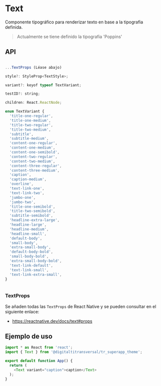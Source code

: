 # Text

Componente tipográfico para renderizar texto en base a la tipografia definida.

> Actualmente se tiene definido la tipografia 'Poppins'

## API
```js

...TextProps (Léase abajo)

style?: StyleProp<TextStyle>;

variant?: keyof typeof TextVariant;

testID?: string;

children: React.ReactNode;

enum TextVariant {
  'title-one-regular',
  'title-one-medium',
  'title-two-regular',
  'title-two-medium',
  'subtitle',
  'subtitle-medium',
  'content-one-regular',
  'content-one-medium',
  'content-one-semibold',
  'content-two-regular',
  'content-two-medium',
  'content-three-regular',
  'content-three-medium',
  'caption',
  'caption-medium',
  'overline',
  'text-link-one',
  'text-link-two',
  'jumbo-one',
  'jumbo-two',
  'title-one-semibold',
  'title-two-semibold',
  'subtitle-semibold',
  'headline-extra-large',
  'headline-large',
  'headline-medium',
  'headline-small',
  'default-body',
  'small-body',
  'extra-small-body',
  'default-body-bold',
  'small-body-bold',
  'extra-small-body-bold',
  'text-link-default',
  'text-link-small',
  'text-link-extra-small',
}



```

### TextProps

Se añaden todas las `TextProps` de React Native y se pueden consultar en el siguiente enlace:
- https://reactnative.dev/docs/text#props

## Ejemplo de uso

```js
import * as React from 'react';
import { Text } from '@digitaltitransversal/tr_superapp_theme';

export default function App() {
  return (
    <Text variant="caption">caption</Text>
  );
}
````
